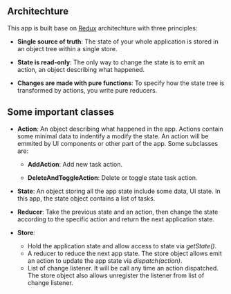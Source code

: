 ## Architechture
This app is built base on [Redux](http://redux.js.org/) architechture with three principles:
- **Single source of truth**: The state of your whole application is stored in an object tree within a single store.

- **State is read-only**: The only way to change the state is to emit an action, an object describing what happened.

- **Changes are made with pure functions**: To specify how the state tree is transformed by actions, you write pure reducers.

## Some important classes
- **Action**: An object describing what happened in the app. Actions contain some minimal data to indentify a modify the state. An action will be emmited by UI components or other part of the app. Some subclasses are:
  + **AddAction**: Add new task action.
  
  + **DeleteAndToggleAction**: Delete or toggle state task action.
  
- **State**: An object storing all the app state include some data, UI state. In this app, the state object contains a list of tasks.

- **Reducer**: Take the previous state and an action, then change the state according to the specific action and return the next application state.

- **Store**: 
  + Hold the application state and allow access to state via *getState()*.
  + A reducer to reduce the next app state. The store object allows emit an action to update the app state via *dispatch(action)*.
  + List of change listener. It will be call any time an action dispatched. The store object also allows unregister the listener from list of change listener.
  


